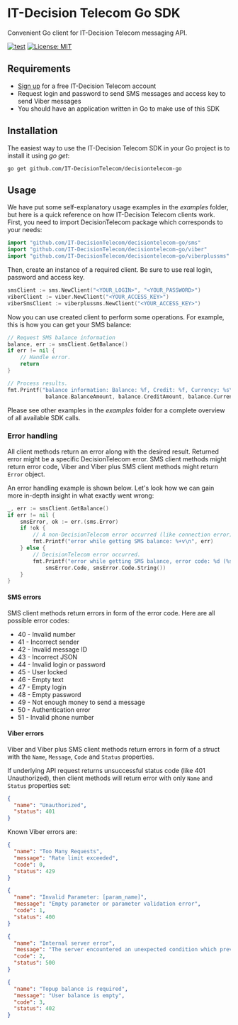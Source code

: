 IT-Decision Telecom Go SDK
===============================

Convenient Go client for IT-Decision Telecom messaging API.

[![test](https://github.com/IT-DecisionTelecom/decisiontelecom-go/actions/workflows/test.yml/badge.svg)](https://github.com/IT-DecisionTelecom/decisiontelecom-go/actions/workflows/test.yml)
[![License: MIT](https://img.shields.io/badge/License-MIT-yellow.svg)](https://opensource.org/licenses/MIT)

Requirements
-----

- [Sign up](https://web.it-decision.com/site/signup) for a free IT-Decision Telecom account
- Request login and password to send SMS messages and access key to send Viber messages
- You should have an application written in Go to make use of this SDK

Installation
-----

The easiest way to use the IT-Decision Telecom SDK in your Go project is to install it using _go get_:

```
go get github.com/IT-DecisionTelecom/decisiontelecom-go
```

Usage
-----

We have put some self-explanatory usage examples in the *examples* folder,
but here is a quick reference on how IT-Decision Telecom clients work.
First, you need to import DecisionTelecom package which corresponds to your needs: 

```go
import "github.com/IT-DecisionTelecom/decisiontelecom-go/sms"
import "github.com/IT-DecisionTelecom/decisiontelecom-go/viber"
import "github.com/IT-DecisionTelecom/decisiontelecom-go/viberplussms"
```

Then, create an instance of a required client. Be sure to use real login, password and access key.

```go
smsClient := sms.NewClient("<YOUR_LOGIN>", "<YOUR_PASSWORD>")
viberClient := viber.NewClient("<YOUR_ACCESS_KEY>")
viberSmsClient := viberplussms.NewClient("<YOUR_ACCESS_KEY>")
```

Now you can use created client to perform some operations. For example, this is how you can get your SMS balance:

```go
// Request SMS balance information
balance, err := smsClient.GetBalance()
if err != nil {
    // Handle error.
    return
}

// Process results.
fmt.Printf("balance information: Balance: %f, Credit: %f, Currency: %s\n",
			balance.BalanceAmount, balance.CreditAmount, balance.Currency)
```

Please see other examples in the _examples_ folder for a complete overview of all available SDK calls.

### Error handling
All client methods return an error along with the desired result. Returned error might be a specific DecisionTelecom error.
SMS client methods might return error code, Viber and Viber plus SMS client methods might return `Error` object.

An error handling example is shown below. Let's look how we can gain more in-depth insight in what exactly went wrong:

```go
_, err := smsClient.GetBalance()
if err != nil {
    smsError, ok := err.(sms.Error)
    if !ok {
        // A non-DecisionTelecom error occurred (like connection error).
        fmt.Printf("error while getting SMS balance: %+v\n", err)
    } else {
        // DecisionTelecom error occurred.
        fmt.Printf("error while getting SMS balance, error code: %d (%s)\n", 
            smsError.Code, smsError.Code.String())
    }
}
```

#### SMS errors
SMS client methods return errors in form of the error code. Here are all possible error codes:

- 40 - Invalid number
- 41 - Incorrect sender
- 42 - Invalid message ID
- 43 - Incorrect JSON
- 44 - Invalid login or password
- 45 - User locked
- 46 - Empty text
- 47 - Empty login
- 48 - Empty password
- 49 - Not enough money to send a message
- 50 - Authentication error
- 51 - Invalid phone number

#### Viber errors
Viber and Viber plus SMS client methods return errors in form of a struct with the `Name`, `Message`, `Code` and `Status` properties.

If underlying API request returns unsuccessful status code (like 401 Unauthorized),
then client methods will return error with only `Name` and `Status` properties set:

```json
{
  "name": "Unauthorized",
  "status": 401
}
```

Known Viber errors are:

```json
{
  "name": "Too Many Requests",
  "message": "Rate limit exceeded",
  "code": 0,
  "status": 429
}
```

```json
{
  "name": "Invalid Parameter: [param_name]",
  "message": "Empty parameter or parameter validation error",
  "code": 1,
  "status": 400
}
```

```json
{
  "name": "Internal server error",
  "message": "The server encountered an unexpected condition which prevented it from fulfilling the request",
  "code": 2,
  "status": 500
}
```

```json
{
  "name": "Topup balance is required",
  "message": "User balance is empty",
  "code": 3,
  "status": 402
}
```